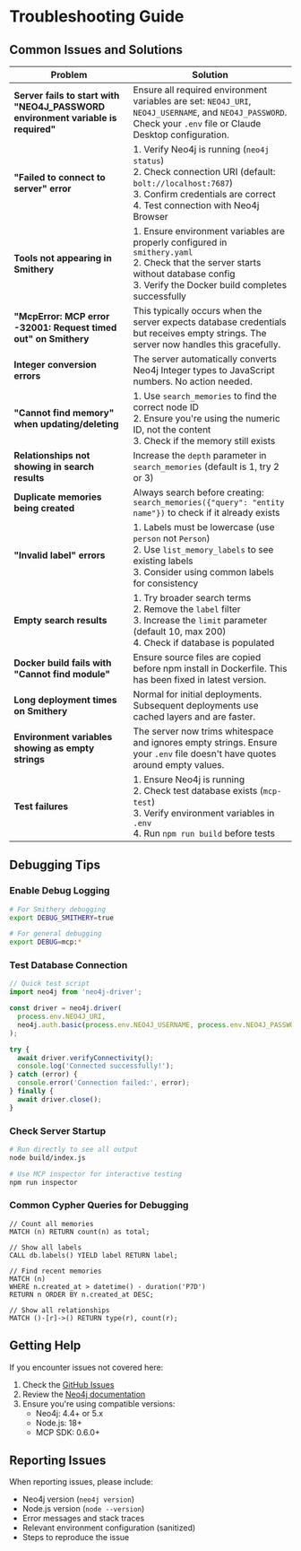 # Troubleshooting Guide

## Common Issues and Solutions

| Problem | Solution |
|---------|----------|
| **Server fails to start with "NEO4J_PASSWORD environment variable is required"** | Ensure all required environment variables are set: `NEO4J_URI`, `NEO4J_USERNAME`, and `NEO4J_PASSWORD`. Check your `.env` file or Claude Desktop configuration. |
| **"Failed to connect to server" error** | 1. Verify Neo4j is running (`neo4j status`)<br>2. Check connection URI (default: `bolt://localhost:7687`)<br>3. Confirm credentials are correct<br>4. Test connection with Neo4j Browser |
| **Tools not appearing in Smithery** | 1. Ensure environment variables are properly configured in `smithery.yaml`<br>2. Check that the server starts without database config<br>3. Verify the Docker build completes successfully |
| **"McpError: MCP error -32001: Request timed out" on Smithery** | This typically occurs when the server expects database credentials but receives empty strings. The server now handles this gracefully. |
| **Integer conversion errors** | The server automatically converts Neo4j Integer types to JavaScript numbers. No action needed. |
| **"Cannot find memory" when updating/deleting** | 1. Use `search_memories` to find the correct node ID<br>2. Ensure you're using the numeric ID, not the content<br>3. Check if the memory still exists |
| **Relationships not showing in search results** | Increase the `depth` parameter in `search_memories` (default is 1, try 2 or 3) |
| **Duplicate memories being created** | Always search before creating: `search_memories({"query": "entity name"})` to check if it already exists |
| **"Invalid label" errors** | 1. Labels must be lowercase (use `person` not `Person`)<br>2. Use `list_memory_labels` to see existing labels<br>3. Consider using common labels for consistency |
| **Empty search results** | 1. Try broader search terms<br>2. Remove the `label` filter<br>3. Increase the `limit` parameter (default 10, max 200)<br>4. Check if database is populated |
| **Docker build fails with "Cannot find module"** | Ensure source files are copied before npm install in Dockerfile. This has been fixed in latest version. |
| **Long deployment times on Smithery** | Normal for initial deployments. Subsequent deployments use cached layers and are faster. |
| **Environment variables showing as empty strings** | The server now trims whitespace and ignores empty strings. Ensure your `.env` file doesn't have quotes around empty values. |
| **Test failures** | 1. Ensure Neo4j is running<br>2. Check test database exists (`mcp-test`)<br>3. Verify environment variables in `.env`<br>4. Run `npm run build` before tests |

## Debugging Tips

### Enable Debug Logging
```bash
# For Smithery debugging
export DEBUG_SMITHERY=true

# For general debugging
export DEBUG=mcp:*
```

### Test Database Connection
```javascript
// Quick test script
import neo4j from 'neo4j-driver';

const driver = neo4j.driver(
  process.env.NEO4J_URI,
  neo4j.auth.basic(process.env.NEO4J_USERNAME, process.env.NEO4J_PASSWORD)
);

try {
  await driver.verifyConnectivity();
  console.log('Connected successfully!');
} catch (error) {
  console.error('Connection failed:', error);
} finally {
  await driver.close();
}
```

### Check Server Startup
```bash
# Run directly to see all output
node build/index.js

# Use MCP inspector for interactive testing
npm run inspector
```

### Common Cypher Queries for Debugging
```cypher
// Count all memories
MATCH (n) RETURN count(n) as total;

// Show all labels
CALL db.labels() YIELD label RETURN label;

// Find recent memories
MATCH (n) 
WHERE n.created_at > datetime() - duration('P7D')
RETURN n ORDER BY n.created_at DESC;

// Show all relationships
MATCH ()-[r]->() RETURN type(r), count(r);
```

## Getting Help

If you encounter issues not covered here:

1. Check the [GitHub Issues](https://github.com/KnowAll-AI/mcp-neo4j-agent-memory/issues)
2. Review the [Neo4j documentation](https://neo4j.com/docs/)
3. Ensure you're using compatible versions:
   - Neo4j: 4.4+ or 5.x
   - Node.js: 18+
   - MCP SDK: 0.6.0+

## Reporting Issues

When reporting issues, please include:
- Neo4j version (`neo4j version`)
- Node.js version (`node --version`)
- Error messages and stack traces
- Relevant environment configuration (sanitized)
- Steps to reproduce the issue